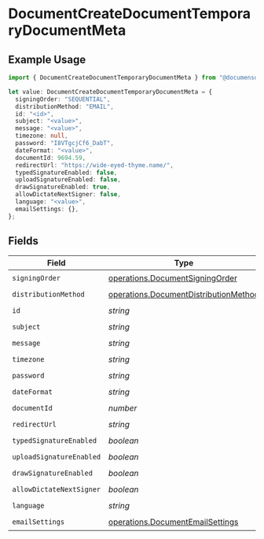 # DocumentCreateDocumentTemporaryDocumentMeta

## Example Usage

```typescript
import { DocumentCreateDocumentTemporaryDocumentMeta } from "@documenso/sdk-typescript/models/operations";

let value: DocumentCreateDocumentTemporaryDocumentMeta = {
  signingOrder: "SEQUENTIAL",
  distributionMethod: "EMAIL",
  id: "<id>",
  subject: "<value>",
  message: "<value>",
  timezone: null,
  password: "I8VTgcjCf6_DabT",
  dateFormat: "<value>",
  documentId: 9694.59,
  redirectUrl: "https://wide-eyed-thyme.name/",
  typedSignatureEnabled: false,
  uploadSignatureEnabled: false,
  drawSignatureEnabled: true,
  allowDictateNextSigner: false,
  language: "<value>",
  emailSettings: {},
};
```

## Fields

| Field                                                                                          | Type                                                                                           | Required                                                                                       | Description                                                                                    |
| ---------------------------------------------------------------------------------------------- | ---------------------------------------------------------------------------------------------- | ---------------------------------------------------------------------------------------------- | ---------------------------------------------------------------------------------------------- |
| `signingOrder`                                                                                 | [operations.DocumentSigningOrder](../../models/operations/documentsigningorder.md)             | :heavy_check_mark:                                                                             | N/A                                                                                            |
| `distributionMethod`                                                                           | [operations.DocumentDistributionMethod](../../models/operations/documentdistributionmethod.md) | :heavy_check_mark:                                                                             | N/A                                                                                            |
| `id`                                                                                           | *string*                                                                                       | :heavy_check_mark:                                                                             | N/A                                                                                            |
| `subject`                                                                                      | *string*                                                                                       | :heavy_check_mark:                                                                             | N/A                                                                                            |
| `message`                                                                                      | *string*                                                                                       | :heavy_check_mark:                                                                             | N/A                                                                                            |
| `timezone`                                                                                     | *string*                                                                                       | :heavy_check_mark:                                                                             | N/A                                                                                            |
| `password`                                                                                     | *string*                                                                                       | :heavy_check_mark:                                                                             | N/A                                                                                            |
| `dateFormat`                                                                                   | *string*                                                                                       | :heavy_check_mark:                                                                             | N/A                                                                                            |
| `documentId`                                                                                   | *number*                                                                                       | :heavy_check_mark:                                                                             | N/A                                                                                            |
| `redirectUrl`                                                                                  | *string*                                                                                       | :heavy_check_mark:                                                                             | N/A                                                                                            |
| `typedSignatureEnabled`                                                                        | *boolean*                                                                                      | :heavy_check_mark:                                                                             | N/A                                                                                            |
| `uploadSignatureEnabled`                                                                       | *boolean*                                                                                      | :heavy_check_mark:                                                                             | N/A                                                                                            |
| `drawSignatureEnabled`                                                                         | *boolean*                                                                                      | :heavy_check_mark:                                                                             | N/A                                                                                            |
| `allowDictateNextSigner`                                                                       | *boolean*                                                                                      | :heavy_check_mark:                                                                             | N/A                                                                                            |
| `language`                                                                                     | *string*                                                                                       | :heavy_check_mark:                                                                             | N/A                                                                                            |
| `emailSettings`                                                                                | [operations.DocumentEmailSettings](../../models/operations/documentemailsettings.md)           | :heavy_check_mark:                                                                             | N/A                                                                                            |
